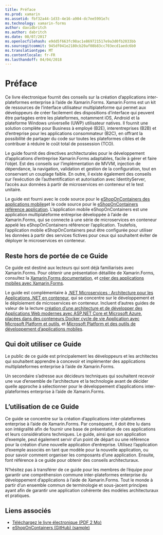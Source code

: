 ```yaml
---
title: Préface
ms.prod: xamarin
ms.assetid: fbf32a44-1d33-4e16-a904-dc7ee5991e7c
ms.technology: xamarin-forms
author: davidbritch
ms.author: dabritch
ms.date: 08/07/2017
ms.openlocfilehash: e9dd5f663fc98ac1e869721517e9a3d0fb2033bb
ms.sourcegitcommit: 945df041e2180cb20af08b83cc703ecd1aedc6b0
ms.translationtype: MT
ms.contentlocale: fr-FR
ms.lasthandoff: 04/04/2018
---
```

# <a name="preface"></a>Préface

Ce livre électronique fournit des conseils sur la création d’applications inter-plateformes enterprise à l’aide de Xamarin.Forms. Xamarin.Forms est un kit de ressources de l’interface utilisateur multiplateforme qui permet aux développeurs de créer facilement des dispositions d’interface qui peuvent être partagées entre les plateformes, notamment iOS, Android et la plateforme Windows universelle (UWP) utilisateur natives. Il fournit une solution complète pour Business à employé (B2E), interentreprises (B2B) et d’entreprise pour les applications consommateur (B2C), en offrant la possibilité de partager du code sur toutes les plateformes cibles et de contribuer à réduire le coût total de possession (TCO).

Le guide fournit des directives architecturales pour le développement d’applications d’entreprise Xamarin.Forms adaptables, facile à gérer et faire l’objet. Est des conseils sur l’implémentation de MVVM, injection de dépendance, la navigation, validation et gestion de la configuration, tout en conservant un couplage faible. En outre, il existe également des conseils sur l’exécution de l’authentification et autorisation avec IdentityServer, l’accès aux données à partir de microservices en conteneur et le test unitaire.

Le guide est fourni avec le code source pour le [eShopOnContainers des applications mobiles](https://github.com/dotnet-architecture/eShopOnContainers/tree/master/src/Mobile)et le code source pour le [eShopOnContainers référence application](https://github.com/dotnet-architecture/eShopOnContainers). L’application mobile eShopOnContainers est une application multiplateforme entreprise développée à l’aide de Xamarin.Forms, qui se connecte à une série de microservices en conteneur appelé les eShopOnContainers référencer l’application. Toutefois, l’application mobile eShopOnContainers peut être configurée pour utiliser les données à partir des services fictives pour ceux qui souhaitent éviter de déployer le microservices en conteneur.

## <a name="whats-left-out-of-this-guides-scope"></a>Reste hors de portée de ce Guide

Ce guide est destiné aux lecteurs qui sont déjà familiarisés avec Xamarin.Forms. Pour obtenir une présentation détaillée de Xamarin.Forms, consultez la [Xamarin.Forms documentation](~/xamarin-forms/index.yml), et [créer des applications mobiles avec Xamarin.Forms](https://aka.ms/xamebook).

Le guide est complémentaire à [.NET Microservices : Architecture pour les Applications .NET en conteneur](https://aka.ms/microservicesebook), qui se concentre sur le développement et le déploiement de microservices en conteneur. Incluent d’autres guides de valeur de la lecture [création d’une architecture et de développer des Applications Web modernes avec ASP.NET Core et Microsoft Azure](http://aka.ms/WebAppEbook), [placées dans des conteneurs Docker cycle de vie Application avec Microsoft Platform et outils](http://aka.ms/dockerlifecycleebook), et [Microsoft Platform et des outils de développement d’applications mobiles](http://aka.ms/MobAppDev/StndPDF).

## <a name="who-should-use-this-guide"></a>Qui doit utiliser ce Guide

Le public de ce guide est principalement les développeurs et les architectes qui souhaitent apprendre à concevoir et implémenter des applications multiplateformes enterprise à l’aide de Xamarin.Forms.

Un secondaire s’adresse aux décideurs techniques qui souhaitent recevoir une vue d’ensemble de l’architecture et la technologie avant de décider quelle approche à sélectionner pour le développement d’applications inter-plateformes enterprise à l’aide de Xamarin.Forms.

## <a name="how-to-use-this-guide"></a>L’utilisation de ce Guide

Ce guide se concentre sur la création d’applications inter-plateformes enterprise à l’aide de Xamarin.Forms. Par conséquent, il doit être lu dans son intégralité afin de fournir une base de présentation de ces applications et leurs considérations techniques. Le guide, ainsi que son application d’exemple, peut également servir d’un point de départ ou une référence pour la création d’une nouvelle application d’entreprise. Utilisez l’application d’exemple associés en tant que modèle pour la nouvelle application, ou pour savoir comment organiser les composants d’une application. Ensuite, font référence à ce guide pour obtenir des conseils architecturaux.

N’hésitez pas à transférer de ce guide pour les membres de l’équipe pour garantir une compréhension commune inter-plateformes enterprise du développement d’applications à l’aide de Xamarin.Forms. Tout le monde à partir d’un ensemble commun de terminologie et sous-jacent principes ayant afin de garantir une application cohérente des modèles architecturaux et pratiques.


## <a name="related-links"></a>Liens associés

- [Téléchargez le livre électronique (PDF 2 Mo)](https://aka.ms/xamarinpatternsebook)
- [eShopOnContainers (GitHub) (sample)](https://github.com/dotnet-architecture/eShopOnContainers)
